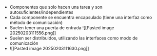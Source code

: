 - Componentes que solo hacen una tarea y son autosuficientes/independientes
- Cada componente se encuentra encapsulado (tiene una interfaz como método de comunicación)
- Suelen tener una puerta de entrada ![[Pasted image 20250203111556.png]]
- Suelen ser distribuidos, utilizando las interfaces como modo de comunicación
- ![[Pasted image 20250203111630.png]]